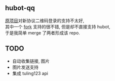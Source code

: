 hubot-qq
------

[原项目](https://github.com/xhan/qqbot)对新协议二维码登录的支持不太好,  
其中一个 [fork](https://github.com/floatinghotpot) 支持的很不错, 但是却不直接支持 hubot,  
于是我简单 merge 了两者形成该 repo.  

TODO
---
* 自动收集链接, 图片
* 图片发送支持
* 集成 tuling123 api
